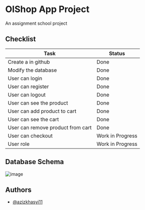 # OlShop App Project

An assignment school project

## Checklist

| Task                              | Status           |
| --------------------------------- | ---------------- |
| Create a in github                | Done             |
| Modify the database               | Done             |
| User can login                    | Done             |
| User can register                 | Done             |
| User can logout                   | Done             |
| User can see the product          | Done             |
| User can add product to cart      | Done             |
| User can see the cart             | Done             |
| User can remove product from cart | Done             |
| User can checkout                 | Work in Progress |
| User role                         | Work in Progress |

## Database Schema

![image](https://github.com/Azizkhasyi11/oldshop/assets/74176356/ce3d98e2-3360-4b43-aec2-e5d24783963f)

## Authors

- [@azizkhasyi11](https://github.com/Azizkhasyi11)
